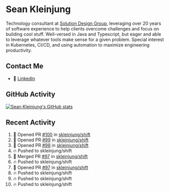 # Sean Kleinjung

Technology consultant at [Solution Design Group](https://solutiondesign.com/), leveraging over 20 years of software experience to help clients overcome challenges and focus on building cool stuff. Well-versed in Java and Typescript, but eager and able to leverage whatever tools make sense for a given problem. Special interest in Kubernetes, CI/CD, and using automation to maximize engineering productivity.

<!--
**skleinjung/skleinjung** is a ✨ _special_ ✨ repository because its `README.md` (this file) appears on your GitHub profile.

Here are some ideas to get you started:

- 🔭 I’m currently working on ...
- 🌱 I’m currently learning ...
- 👯 I’m looking to collaborate on ...
- 🤔 I’m looking for help with ...
- 💬 Ask me about ...
- 📫 How to reach me: ...
- 😄 Pronouns: ...
- ⚡ Fun fact: ...
-->

## Contact Me

<!-- - 💬 [Personal site](https://phatho-folio.now.sh/) -->
- 🔗 [Linkedin](https://www.linkedin.com/in/sean-kleinjung/)
<!-- - 📧 <a href="mailto:hohuuphat22@gmail.com">Email</a> -->

<!-- - 🤐 <a id="raw-url" href="https://nightly.link/DeKal/dekal-cv-v2/workflows/build/main/huuphatho_cv.zip">Latest Resume (.zip)</a>
- 📄 <a id="raw-url" href="https://raw.githubusercontent.com/DeKal/DeKal/master/cv/phathuuho_cv.pdf">Resume (Manually uploaded)</a> -->

## GitHub Activity

[![Sean Kleinjung's GitHub stats](https://github-readme-stats.vercel.app/api?username=skleinjung&show_icons=true&theme=dark&count_private=true)](https://github.com/skleinjung)

## Recent Activity
<!--START_SECTION:activity-->
1. 💪 Opened PR [#100](https://github.com/skleinjung/shift/pull/100) in [skleinjung/shift](https://github.com/skleinjung/shift)
2. 💪 Opened PR [#99](https://github.com/skleinjung/shift/pull/99) in [skleinjung/shift](https://github.com/skleinjung/shift)
3. 💪 Opened PR [#98](https://github.com/skleinjung/shift/pull/98) in [skleinjung/shift](https://github.com/skleinjung/shift)
4. 🔥 Pushed to skleinjung/shift
5. 🎉 Merged PR [#97](https://github.com/skleinjung/shift/pull/97) in [skleinjung/shift](https://github.com/skleinjung/shift)
6. 🔥 Pushed to skleinjung/shift
7. 💪 Opened PR [#97](https://github.com/skleinjung/shift/pull/97) in [skleinjung/shift](https://github.com/skleinjung/shift)
8. 🔥 Pushed to skleinjung/shift
9. 🔥 Pushed to skleinjung/shift
10. 🔥 Pushed to skleinjung/shift
<!--END_SECTION:activity-->